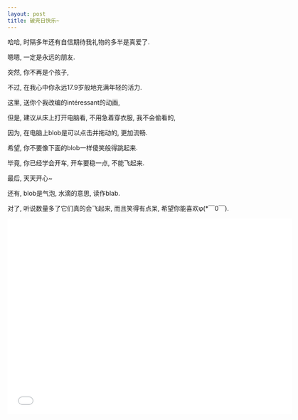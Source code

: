 ```yaml
---
layout: post
title: 破壳日快乐~
---
```


哈哈, 时隔多年还有自信期待我礼物的多半是真爱了.

嗯嗯, 一定是永远的朋友.

突然, 你不再是个孩子,

不过, 在我心中你永远17.9岁般地充满年轻的活力.

这里, 送你个我改编的intéressant的动画,

但是, 建议从床上打开电脑看, 不用急着穿衣服, 我不会偷看的,

因为, 在电脑上blob是可以点击并拖动的, 更加流畅.

希望, 你不要像下面的blob一样傻笑般得跳起来.

毕竟, 你已经学会开车, 开车要稳一点, 不能飞起来.

最后, 天天开心~

还有, blob是气泡, 水滴的意思, 读作blаb.

对了, 听说数量多了它们真的会飞起来, 而且笑得有点呆, 希望你能喜欢φ(*￣0￣).

<iframe src="blob.html" height="440" width="640" frameborder="0" scrolling="no">
   Your browser dosen't support iframes.
</iframe>